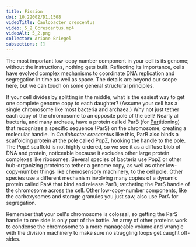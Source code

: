 ```yaml
---
title: Fission
doi: 10.22002/D1.1508
videoTitle: Caulobacter crescentus
video: 5_2_Ccrescentus.mp4
videoAlt: 5_2.png
collector: Ariane Briegel
subsections: []
---
```


The most important low-copy number component in your cell is its genome; without the instructions, nothing gets built. Reflecting its importance, cells have evolved complex mechanisms to coordinate DNA replication and segregation in time as well as space. The details are beyond our scope here, but we can touch on some general structural principles.

If your cell divides by splitting in the middle, what is the easiest way to get one complete genome copy to each daughter? (Assume your cell has a single chromosome like most bacteria and archaea.) Why not just tether each copy of the chromosome to an opposite pole of the cell? Nearly all bacteria, and many archaea, have a protein called ParB (for <u>Par</u>titioning) that recognizes a specific sequence (ParS) on the chromosome, creating a molecular handle. In *Caulobacter crescentus* like this, ParB also binds a scaffolding protein at the pole called PopZ, hooking the handle to the pole. The PopZ scaffold is not highly ordered, so we see it as a diffuse blob of DNA and protein, noticeable because it excludes other large protein complexes like ribosomes. Several species of bacteria use PopZ or other hub-organizing proteins to tether a genome copy, as well as other low-copy-number things like chemosensory machinery, to the cell pole. Other species use a different mechanism involving many copies of a dynamic protein called ParA that bind and release ParB, ratcheting the ParS handle of the chromosome across the cell. Other low-copy-number components, like the carboxysomes and storage granules you just saw, also use ParA for segregation.

Remember that your cell's chromosome is colossal, so getting the ParS handle to one side is only part of the battle. An army of other proteins work to condense the chromosome to a more manageable volume and wrangle with the division machinery to make sure no straggling loops get caught off-sides.

